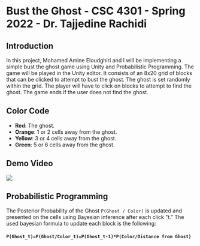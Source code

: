 # Bust the Ghost - CSC 4301 - Spring 2022 - Dr. Tajjedine Rachidi

## Introduction

In this project, Mohamed Amine Eloudghiri and I will be implementing a simple bust the ghost game using Unity and Probabilistic Programming. The game will be played in the Unity editor. It consists of an 8x20 grid of blocks that can be clicked to attempt to bust the ghost. The ghost is set randomly within the grid. The player will have to click on blocks to attempt to find the ghost. The game ends if the user does not find the ghost.

## Color Code
 - **Red**: The ghost.
 - **Orange**: 1 or 2 cells away from the ghost.
 - **Yellow**: 3 or 4 cells away from the ghost.
 - **Green**: 5 or 6 cells away from the ghost.
## Demo Video

[![](https://img.youtube.com/vi/Gumdupj4l30/0.jpg)](https://www.youtube.com/watch?v=Gumdupj4l30)

## Probabilistic Programming

The Posterior Probability of the Ghost `P(Ghost / Color)` is updated and presented on the cells using Bayesian inference after each click "t."
The used bayesian formula to update each block is the following:

#### `P(Ghost_t)=P(Ghost/Color_t)=P(Ghost_t-1)*P(Color/Distance from Ghost)`

